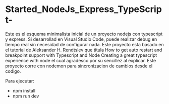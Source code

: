 # Started_NodeJs_Express_TypeScript-
Este es el esquema minimalista inicial de un proyecto nodejs con typescript y express.
Si desarrollad en Visual Studio Code, puede realizar debug en tiempo real sin necesidad de configurar nada.
Este proyecto esta basado en el tutorial de Aleksander H. Rendtslev que titula How to get auto restart and breakpoint support with Typescript and Node Creating a great typescript experience with node el cual agradesco por su sencillez al explicar.
Este proyecto corre con nodemon para sincronizacion de cambios desde el codigo.

Para ejecutar:
- npm install
- npm run dev
